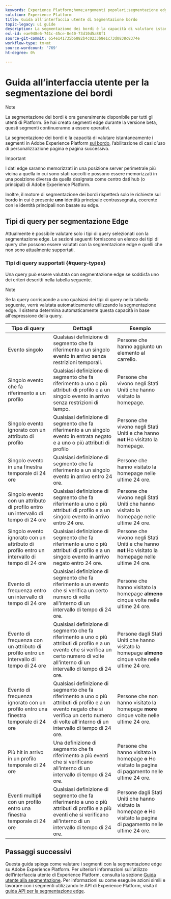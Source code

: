 ```yaml
---
keywords: Experience Platform;home;argomenti popolari;segmentazione edge;Segmentazione;Servizio di segmentazione;servizio di segmentazione;guida interfaccia utente;bordo streaming;
solution: Experience Platform
title: Guida all’interfaccia utente di Segmentazione bordo
topic-legacy: ui guide
description: La segmentazione dei bordi è la capacità di valutare istantaneamente i segmenti in Platform sul bordo, abilitando casi d’uso di personalizzazione della pagina e della stessa pagina.
exl-id: eae948e6-741c-45ce-8e40-73d10d5a88f1
source-git-commit: 654e141735b6882b4c0233b8e1c73d0838c8374e
workflow-type: tm+mt
source-wordcount: '769'
ht-degree: 0%

---
```


# Guida all’interfaccia utente per la segmentazione dei bordi

>[!NOTE]
>
>La segmentazione dei bordi è ora generalmente disponibile per tutti gli utenti di Platform. Se hai creato segmenti edge durante la versione beta, questi segmenti continueranno a essere operativi.

La segmentazione dei bordi è la capacità di valutare istantaneamente i segmenti in Adobe Experience Platform [sul bordo](../../edge/home.md), l’abilitazione di casi d’uso di personalizzazione pagina e pagina successiva.

>[!IMPORTANT]
>
> I dati edge saranno memorizzati in una posizione server perimetrale più vicina a quella in cui sono stati raccolti e possono essere memorizzati in una posizione diversa da quella designata come centro dati hub (o principal) di Adobe Experience Platform.
>
> Inoltre, il motore di segmentazione dei bordi rispetterà solo le richieste sul bordo in cui è presente **uno** identità principale contrassegnata, coerente con le identità principali non basate su edge.

## Tipi di query per segmentazione Edge

Attualmente è possibile valutare solo i tipi di query selezionati con la segmentazione edge. Le sezioni seguenti forniscono un elenco dei tipi di query che possono essere valutati con la segmentazione edge e quelli che non sono attualmente supportati.

### Tipi di query supportati {#query-types}

Una query può essere valutata con segmentazione edge se soddisfa uno dei criteri descritti nella tabella seguente.

>[!NOTE]
>
>Se la query corrisponde a uno qualsiasi dei tipi di query nella tabella seguente, verrà valutata automaticamente utilizzando la segmentazione edge. Il sistema determina automaticamente questa capacità in base all&#39;espressione della query.

| Tipo di query | Dettagli | Esempio |
| ---------- | ------- | ------- |
| Evento singolo | Qualsiasi definizione di segmento che fa riferimento a un singolo evento in arrivo senza restrizioni temporali. | Persone che hanno aggiunto un elemento al carrello. |
| Singolo evento che fa riferimento a un profilo | Qualsiasi definizione di segmento che fa riferimento a uno o più attributi di profilo e a un singolo evento in arrivo senza restrizioni di tempo. | Persone che vivono negli Stati Uniti che hanno visitato la homepage. |
| Singolo evento ignorato con un attributo di profilo | Qualsiasi definizione di segmento che fa riferimento a un singolo evento in entrata negato e a uno o più attributi di profilo | Persone che vivono negli Stati Uniti e che hanno **not** Ho visitato la homepage. |
| Singolo evento in una finestra temporale di 24 ore | Qualsiasi definizione di segmento che fa riferimento a un singolo evento in arrivo entro 24 ore. | Persone che hanno visitato la homepage nelle ultime 24 ore. |
| Singolo evento con un attributo di profilo entro un intervallo di tempo di 24 ore | Qualsiasi definizione di segmento che fa riferimento a uno o più attributi di profilo e a un singolo evento in arrivo entro 24 ore. | Persone che vivono negli Stati Uniti che hanno visitato la homepage nelle ultime 24 ore. |
| Singolo evento ignorato con un attributo di profilo entro un intervallo di tempo di 24 ore | Qualsiasi definizione di segmento che fa riferimento a uno o più attributi di profilo e a un singolo evento in arrivo negato entro 24 ore. | Persone che vivono negli Stati Uniti e che hanno **not** Ho visitato la homepage nelle ultime 24 ore. |
| Evento di frequenza entro un intervallo di tempo di 24 ore | Qualsiasi definizione di segmento che fa riferimento a un evento che si verifica un certo numero di volte all’interno di un intervallo di tempo di 24 ore. | Persone che hanno visitato la homepage **almeno** cinque volte nelle ultime 24 ore. |
| Evento di frequenza con un attributo di profilo entro un intervallo di tempo di 24 ore | Qualsiasi definizione di segmento che fa riferimento a uno o più attributi di profilo e a un evento che si verifica un certo numero di volte all’interno di un intervallo di tempo di 24 ore. | Persone dagli Stati Uniti che hanno visitato la homepage **almeno** cinque volte nelle ultime 24 ore. |
| Evento di frequenza ignorato con un profilo entro una finestra temporale di 24 ore | Qualsiasi definizione di segmento che fa riferimento a uno o più attributi di profilo e a un evento negato che si verifica un certo numero di volte all’interno di un intervallo di tempo di 24 ore. | Persone che non hanno visitato la homepage **more** cinque volte nelle ultime 24 ore. |
| Più hit in arrivo in un profilo temporale di 24 ore | Una definizione di segmento che fa riferimento a più eventi che si verificano all’interno di un intervallo di tempo di 24 ore. | Persone che hanno visitato la homepage **o** Ho visitato la pagina di pagamento nelle ultime 24 ore. |
| Eventi multipli con un profilo entro una finestra temporale di 24 ore | Qualsiasi definizione di segmento che fa riferimento a uno o più attributi di profilo e a più eventi che si verificano all’interno di un intervallo di tempo di 24 ore. | Persone dagli Stati Uniti che hanno visitato la homepage **e** Ho visitato la pagina di pagamento nelle ultime 24 ore. |

## Passaggi successivi

Questa guida spiega come valutare i segmenti con la segmentazione edge su Adobe Experience Platform. Per ulteriori informazioni sull’utilizzo dell’interfaccia utente di Experience Platform, consulta la sezione [Guida utente alla segmentazione](./overview.md). Per informazioni su come eseguire azioni simili e lavorare con i segmenti utilizzando le API di Experience Platform, visita il [guida API per la segmentazione edge](../api/edge-segmentation.md).
